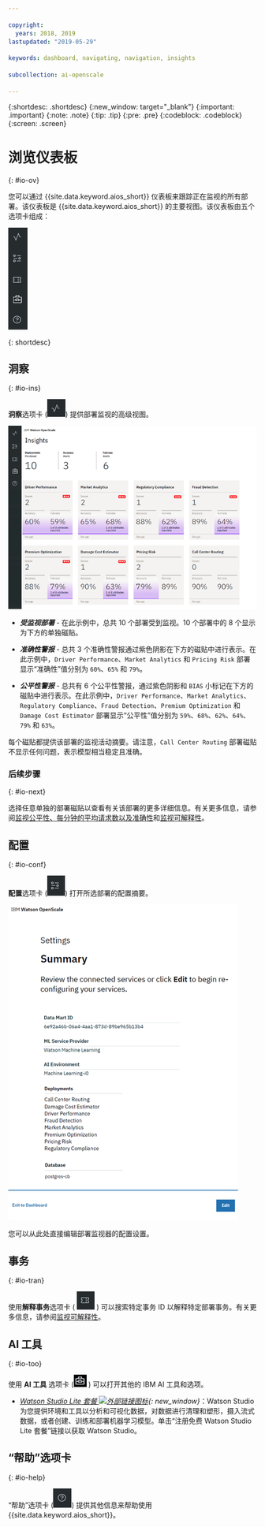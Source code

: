 ```yaml
---

copyright:
  years: 2018, 2019
lastupdated: "2019-05-29"

keywords: dashboard, navigating, navigation, insights

subcollection: ai-openscale

---
```


{:shortdesc: .shortdesc}
{:new_window: target="_blank"}
{:important: .important}
{:note: .note}
{:tip: .tip}
{:pre: .pre}
{:codeblock: .codeblock}
{:screen: .screen}

# 浏览仪表板
{: #io-ov}

您可以通过 {{site.data.keyword.aios_short}} 仪表板来跟踪正在监视的所有部署。该仪表板是 {{site.data.keyword.aios_short}} 的主要视图。该仪表板由五个选项卡组成：

  ![“洞察”选项卡](images/insight-tabs.png)

{: shortdesc}

## 洞察
{: #io-ins}

**洞察**选项卡 (![“洞察”仪表板](images/insight-dash-tab.png)) 提供部署监视的高级视图。

  ![“洞察”仪表板](images/insight-dashboard.png)

- ***受监视部署*** - 在此示例中，总共 10 个部署受到监视。10 个部署中的 8 个显示为下方的单独磁贴。

- ***准确性警报*** - 总共 3 个准确性警报通过紫色阴影在下方的磁贴中进行表示。在此示例中，`Driver Performance`、`Market Analytics` 和 `Pricing Risk` 部署显示“准确性”值分别为 `60%`、`65%` 和 `79%`。

- ***公平性警报*** - 总共有 6 个公平性警报，通过紫色阴影和 `BIAS` 小标记在下方的磁贴中进行表示。在此示例中，`Driver Performance`、`Market Analytics`、`Regulatory Compliance`、`Fraud Detection`、`Premium Optimization` 和 `Damage Cost Estimator` 部署显示“公平性”值分别为 `59%`、`68%`、`62%`、`64%`、`79%` 和 `63%`。

每个磁贴都提供该部署的监视活动摘要。请注意，`Call Center Routing` 部署磁贴不显示任何问题，表示模型相当稳定且准确。

### 后续步骤
{: #io-next}

选择任意单独的部署磁贴以查看有关该部署的更多详细信息。有关更多信息，请参阅[监视公平性、每分钟的平均请求数以及准确性](/docs/services/ai-openscale?topic=ai-openscale-it-ov)和[监视可解释性](/docs/services/ai-openscale?topic=ai-openscale-ie-ov)。

## 配置
{: #io-conf}

**配置**选项卡 (![“配置”选项卡](images/insight-config-tab.png)) 打开所选部署的配置摘要。

  ![配置摘要](images/insight-config-summary.png)

您可以从此处直接编辑部署监视器的配置设置。

## 事务
{: #io-tran}

使用**解释事务**选项卡 ( ![“解释事务”选项卡](images/insight-transact-tab.png) ) 可以搜索特定事务 ID 以解释特定部署事务。有关更多信息，请参阅[监视可解释性](/docs/services/ai-openscale?topic=ai-openscale-ie-ov)。

## AI 工具
{: #io-too}

使用 **AI 工具** 选项卡 (![“AI 工具”选项卡](images/aitools.png) ) 可以打开其他的 IBM AI 工具和选项。

- *[Watson Studio Lite 套餐 ![外部链接图标](../../icons/launch-glyph.svg "外部链接图标")](https://dataplatform.cloud.ibm.com/registration/stepone?apps=all&context=wdp){: new_window}*：Watson Studio 为您提供环境和工具以分析和可视化数据，对数据进行清理和塑形，摄入流式数据，或者创建、训练和部署机器学习模型。单击“注册免费 Watson Studio Lite 套餐”链接以获取 Watson Studio。

## “帮助”选项卡
{: #io-help}

“帮助”选项卡 (![“事务”选项卡](images/insight-help-tab.png)) 提供其他信息来帮助使用 {{site.data.keyword.aios_short}}。
